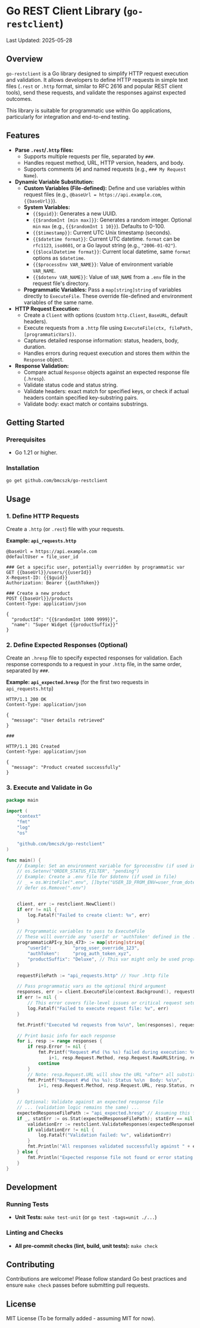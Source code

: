 # Go REST Client Library (`go-restclient`)

Last Updated: 2025-05-28

## Overview

`go-restclient` is a Go library designed to simplify HTTP request execution and validation. It allows developers to define HTTP requests in simple text files (`.rest` or `.http` format, similar to RFC 2616 and popular REST client tools), send these requests, and validate the responses against expected outcomes.

This library is suitable for programmatic use within Go applications, particularly for integration and end-to-end testing.

## Features

- **Parse `.rest`/`.http` files:**
    - Supports multiple requests per file, separated by `###`.
    - Handles request method, URL, HTTP version, headers, and body.
    - Supports comments (`#`) and named requests (e.g., `### My Request Name`).
- **Dynamic Variable Substitution:**
    - **Custom Variables (File-defined):** Define and use variables within request files (e.g., `@baseUrl = https://api.example.com`, `{{baseUrl}}`).
    - **System Variables:**
        - `{{$guid}}`: Generates a new UUID.
        - `{{$randomInt [min max]}}`: Generates a random integer. Optional `min` `max` (e.g., `{{$randomInt 1 10}}`). Defaults to 0-100.
        - `{{$timestamp}}`: Current UTC Unix timestamp (seconds).
        - `{{$datetime format}}`: Current UTC datetime. `format` can be `rfc1123`, `iso8601`, or a Go layout string (e.g., `"2006-01-02"`).
        - `{{$localDatetime format}}`: Current local datetime, same `format` options as `$datetime`.
        - `{{$processEnv VAR_NAME}}`: Value of environment variable `VAR_NAME`.
        - `{{$dotenv VAR_NAME}}`: Value of `VAR_NAME` from a `.env` file in the request file's directory.
    - **Programmatic Variables:** Pass a `map[string]string` of variables directly to `ExecuteFile`. These override file-defined and environment variables of the same name.
- **HTTP Request Execution:**
    - Create a `Client` with options (custom `http.Client`, `BaseURL`, default headers).
    - Execute requests from a `.http` file using `ExecuteFile(ctx, filePath, [programmaticVars])`.
    - Captures detailed response information: status, headers, body, duration.
    - Handles errors during request execution and stores them within the `Response` object.
- **Response Validation:**
    - Compare actual `Response` objects against an expected response file (`.hresp`).
    - Validate status code and status string.
    - Validate headers: exact match for specified keys, or check if actual headers contain specified key-substring pairs.
    - Validate body: exact match or contains substrings.

## Getting Started

### Prerequisites

- Go 1.21 or higher.

### Installation

```bash
go get github.com/bmcszk/go-restclient
```

## Usage

### 1. Define HTTP Requests

Create a `.http` (or `.rest`) file with your requests.

**Example: `api_requests.http`**
```http
@baseUrl = https://api.example.com
@defaultUser = file_user_id

### Get a specific user, potentially overridden by programmatic var
GET {{baseUrl}}/users/{{userId}}
X-Request-ID: {{$guid}}
Authorization: Bearer {{authToken}}

### Create a new product
POST {{baseUrl}}/products
Content-Type: application/json

{
  "productId": "{{$randomInt 1000 9999}}",
  "name": "Super Widget {{productSuffix}}" 
}
```

### 2. Define Expected Responses (Optional)

Create an `.hresp` file to specify expected responses for validation. Each response corresponds to a request in your `.http` file, in the same order, separated by `###`.

**Example: `api_expected.hresp`** (for the first two requests in `api_requests.http`)
```http
HTTP/1.1 200 OK
Content-Type: application/json

{
  "message": "User details retrieved"
}

###

HTTP/1.1 201 Created
Content-Type: application/json

{
  "message": "Product created successfully"
}
```

### 3. Execute and Validate in Go

```go
package main

import (
	"context"
	"fmt"
	"log"
	"os"

	"github.com/bmcszk/go-restclient"
)

func main() {
	// Example: Set an environment variable for $processEnv (if used in file)
	// os.Setenv("ORDER_STATUS_FILTER", "pending")
	// Example: Create a .env file for $dotenv (if used in file)
	// _ = os.WriteFile(".env", []byte("USER_ID_FROM_ENV=user_from_dotenv_abc"), 0644)
	// defer os.Remove(".env")


	client, err := restclient.NewClient()
	if err != nil {
		log.Fatalf("Failed to create client: %v", err)
	}

	// Programmatic variables to pass to ExecuteFile
	// These will override any 'userId' or 'authToken' defined in the .http file or environment.
	programmaticAPI<y_bin_473> := map[string]string{
		"userId":        "prog_user_override_123",
		"authToken":     "prog_auth_token_xyz",
		"productSuffix": "Deluxe", // This var might only be used programmatically
	}

	requestFilePath := "api_requests.http" // Your .http file

	// Pass programmatic vars as the optional third argument
	responses, err := client.ExecuteFile(context.Background(), requestFilePath, programmaticAPI<y_bin_473>)
	if err != nil {
		// This error covers file-level issues or critical request setup failures.
		log.Fatalf("Failed to execute request file: %v", err)
	}

	fmt.Printf("Executed %d requests from %s\n", len(responses), requestFilePath)

	// Print basic info for each response
	for i, resp := range responses {
		if resp.Error != nil {
			fmt.Printf("Request #%d (%s %s) failed during execution: %v\n",
				i+1, resp.Request.Method, resp.Request.RawURLString, resp.Error)
			continue
		}
		// Note: resp.Request.URL will show the URL *after* all substitutions
		fmt.Printf("Request #%d (%s %s): Status %s\n  Body: %s\n",
			i+1, resp.Request.Method, resp.Request.URL, resp.Status, resp.BodyString)
	}

	// Optional: Validate against an expected response file
	// ... (validation logic remains the same) ...
	expectedResponseFilePath := "api_expected.hresp" // Assuming this file exists and matches executed requests
	if _, statErr := os.Stat(expectedResponseFilePath); statErr == nil {
		validationErr := restclient.ValidateResponses(expectedResponseFilePath, responses...)
		if validationErr != nil {
			log.Fatalf("Validation failed: %v", validationErr)
		}
		fmt.Println("All responses validated successfully against " + expectedResponseFilePath + "!")
	} else {
		fmt.Println("Expected response file not found or error stating: " + statErr.Error() + ", skipping validation.")
	}
}
```

## Development

### Running Tests

- **Unit Tests:** `make test-unit` (or `go test -tags=unit ./...`)

### Linting and Checks

- **All pre-commit checks (lint, build, unit tests):** `make check`

## Contributing

Contributions are welcome! Please follow standard Go best practices and ensure `make check` passes before submitting pull requests.

## License

MIT License (To be formally added - assuming MIT for now). 
